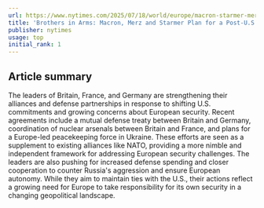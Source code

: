 ```yaml
---
url: https://www.nytimes.com/2025/07/18/world/europe/macron-starmer-merz-trump-eu.html
title: 'Brothers in Arms: Macron, Merz and Starmer Plan for a Post-U.S. Future'
publisher: nytimes
usage: top
initial_rank: 1
---
```

## Article summary
The leaders of Britain, France, and Germany are strengthening their alliances and defense partnerships in response to shifting U.S. commitments and growing concerns about European security. Recent agreements include a mutual defense treaty between Britain and Germany, coordination of nuclear arsenals between Britain and France, and plans for a Europe-led peacekeeping force in Ukraine. These efforts are seen as a supplement to existing alliances like NATO, providing a more nimble and independent framework for addressing European security challenges. The leaders are also pushing for increased defense spending and closer cooperation to counter Russia's aggression and ensure European autonomy. While they aim to maintain ties with the U.S., their actions reflect a growing need for Europe to take responsibility for its own security in a changing geopolitical landscape.
